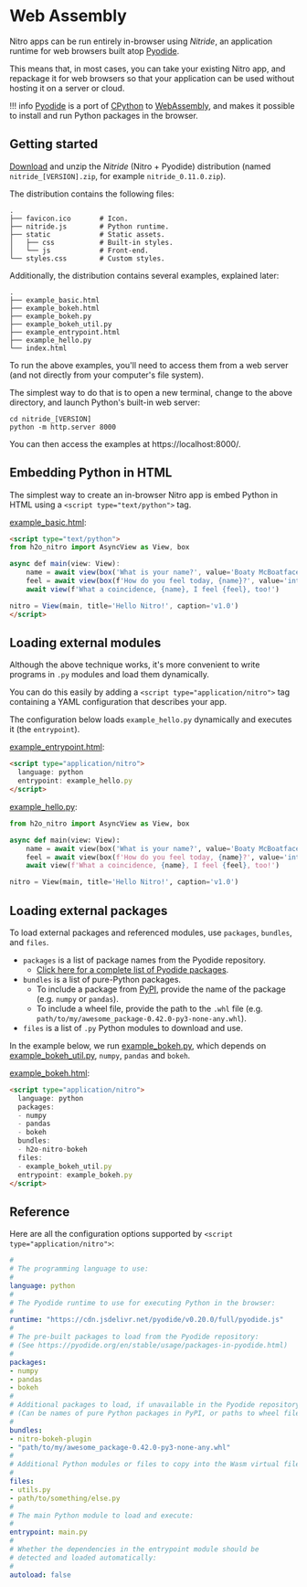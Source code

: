 # Web Assembly

Nitro apps can be run entirely in-browser using *Nitride*, an application runtime for web browsers built
atop [Pyodide](https://pyodide.org).

This means that, in most cases, you can take your existing Nitro app, and repackage it for web browsers so that your
application can be used without hosting it on a server or cloud.

!!! info
    [Pyodide](https://pyodide.org) is a port of [CPython](https://github.com/python/cpython) 
    to [WebAssembly](https://webassembly.org/), and makes it possible to install and run Python packages in the browser.

## Getting started

[Download](https://github.com/h2oai/nitro/releases) and unzip the *Nitride* (Nitro + Pyodide) distribution (named 
`nitride_[VERSION].zip`, for example `nitride_0.11.0.zip`).

The distribution contains the following files:

```
.
├── favicon.ico       # Icon.
├── nitride.js        # Python runtime.
├── static            # Static assets.
│   ├── css           # Built-in styles.
│   └── js            # Front-end.
└── styles.css        # Custom styles.
```

Additionally, the distribution contains several examples, explained later:

```
.
├── example_basic.html
├── example_bokeh.html
├── example_bokeh.py
├── example_bokeh_util.py
├── example_entrypoint.html
├── example_hello.py
└── index.html
```

To run the above examples, you'll need to access them from a web server (and not directly from your computer's file
system).

The simplest way to do that is to open a new terminal, change to the above directory, and launch Python's built-in web
server:

```
cd nitride_[VERSION]
python -m http.server 8000
```

You can then access the examples at https://localhost:8000/.

## Embedding Python in HTML

The simplest way to create an in-browser Nitro app is embed Python in HTML using a `<script type="text/python">` tag.

[example_basic.html](https://github.com/h2oai/nitro/blob/main/py/wasm/examples/example_basic.html):

```html 
<script type="text/python">
from h2o_nitro import AsyncView as View, box

async def main(view: View):
    name = await view(box('What is your name?', value='Boaty McBoatface'))
    feel = await view(box(f'How do you feel today, {name}?', value='intrigued'))
    await view(f'What a coincidence, {name}, I feel {feel}, too!')

nitro = View(main, title='Hello Nitro!', caption='v1.0')
</script>
```

## Loading external modules

Although the above technique works, it's more convenient to write programs in `.py` modules and load them
dynamically.

You can do this easily by adding a `<script type="application/nitro">` tag containing a YAML configuration that describes
your app.

The configuration below loads `example_hello.py` dynamically and executes it (the `entrypoint`).

[example_entrypoint.html](https://github.com/h2oai/nitro/blob/main/py/wasm/examples/example_entrypoint.html):

```html 
<script type="application/nitro">
  language: python
  entrypoint: example_hello.py
</script>
```

[example_hello.py](https://github.com/h2oai/nitro/blob/main/py/wasm/examples/example_hello.py):

```py
from h2o_nitro import AsyncView as View, box

async def main(view: View):
    name = await view(box('What is your name?', value='Boaty McBoatface'))
    feel = await view(box(f'How do you feel today, {name}?', value='intrigued'))
    await view(f'What a coincidence, {name}, I feel {feel}, too!')

nitro = View(main, title='Hello Nitro!', caption='v1.0')
```

## Loading external packages

To load external packages and referenced modules, use `packages`, `bundles`, and `files`.

- `packages` is a list of package names from the Pyodide repository. 
    - [Click here for a complete list of Pyodide packages](https://pyodide.org/en/stable/usage/packages-in-pyodide.html).
- `bundles` is a list of pure-Python packages.
    - To include a package from [PyPI](), provide the name of the package (e.g. `numpy` or `pandas`).
    - To include a wheel file, provide the path to the `.whl` file (e.g. `path/to/my/awesome_package-0.42.0-py3-none-any.whl`).
- `files` is a list of `.py` Python modules to download and use.


In the example below, we run [example_bokeh.py](https://github.com/h2oai/nitro/blob/main/py/wasm/examples/example_bokeh.py), 
which depends on [example_bokeh_util.py](https://github.com/h2oai/nitro/blob/main/py/wasm/examples/example_bokeh_util.py), 
`numpy`, `pandas` and `bokeh`.

[example_bokeh.html](https://github.com/h2oai/nitro/blob/main/py/wasm/examples/example_bokeh.html):
```html 
<script type="application/nitro">
  language: python
  packages:
  - numpy
  - pandas
  - bokeh
  bundles:
  - h2o-nitro-bokeh
  files:
  - example_bokeh_util.py
  entrypoint: example_bokeh.py
</script>
```

## Reference

Here are all the configuration options supported by `<script type="application/nitro">`:

```yaml
#
# The programming language to use:
#
language: python
#
# The Pyodide runtime to use for executing Python in the browser:
#
runtime: "https://cdn.jsdelivr.net/pyodide/v0.20.0/full/pyodide.js"
#
# The pre-built packages to load from the Pyodide repository:
# (See https://pyodide.org/en/stable/usage/packages-in-pyodide.html)
#
packages:
- numpy
- pandas
- bokeh
#
# Additional packages to load, if unavailable in the Pyodide repository:
# (Can be names of pure Python packages in PyPI, or paths to wheel files.)
#
bundles:
- nitro-bokeh-plugin
- "path/to/my/awesome_package-0.42.0-py3-none-any.whl"
#
# Additional Python modules or files to copy into the Wasm virtual filesystem:
#
files:
- utils.py
- path/to/something/else.py
#
# The main Python module to load and execute:
#
entrypoint: main.py
#
# Whether the dependencies in the entrypoint module should be 
# detected and loaded automatically:
#
autoload: false
```
